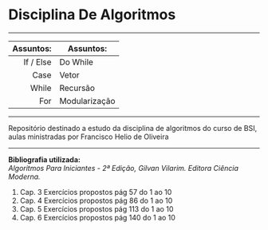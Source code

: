 # Disciplina De Algoritmos

---

| Assuntos: |           Assuntos: |
|----------:|---------------------|
| If / Else |            Do While |
|      Case |               Vetor |
|     While |            Recursão |
|       For |       Modularização |

---

Repositório destinado a estudo da disciplina de algoritmos do curso de BSI, aulas ministradas por Francisco Helio de Oliveira  

---

**Bibliografia utilizada:**  
*Algoritmos Para Iniciantes - 2ª Edição, Gilvan Vilarim. Editora Ciência Moderna.*

1. Cap. 3 Exercícios propostos pág 57 do 1 ao 10
2. Cap. 4 Exercícios propostos pág 86 do 1 ao 10
3. Cap. 5 Exercícios propostos pág 113 do 1 ao 10
4. Cap. 6 Exercícios propostos pág 140 do 1 ao 10
